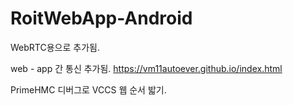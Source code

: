 ﻿# RoitWebApp-Android


 WebRTC용으로 추가됨. 
 
 web - app 간 통신 추가됨. 
https://vm11autoever.github.io/index.html

PrimeHMC 디버그로 VCCS 웹 순서 밟기. 

